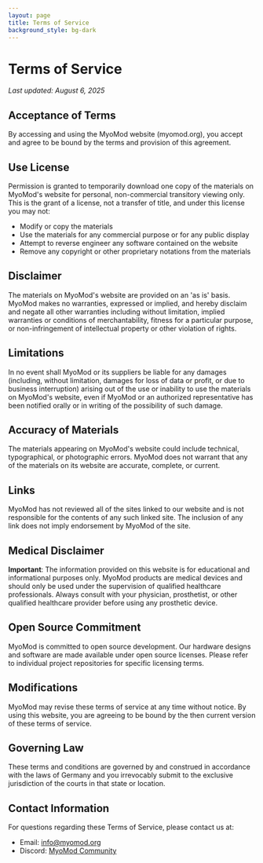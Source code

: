 ```yaml
---
layout: page
title: Terms of Service
background_style: bg-dark
---
```


# Terms of Service

*Last updated: August 6, 2025*

## Acceptance of Terms

By accessing and using the MyoMod website (myomod.org), you accept and agree to be bound by the terms and provision of this agreement.

## Use License

Permission is granted to temporarily download one copy of the materials on MyoMod's website for personal, non-commercial transitory viewing only. This is the grant of a license, not a transfer of title, and under this license you may not:
- Modify or copy the materials
- Use the materials for any commercial purpose or for any public display
- Attempt to reverse engineer any software contained on the website
- Remove any copyright or other proprietary notations from the materials

## Disclaimer

The materials on MyoMod's website are provided on an 'as is' basis. MyoMod makes no warranties, expressed or implied, and hereby disclaim and negate all other warranties including without limitation, implied warranties or conditions of merchantability, fitness for a particular purpose, or non-infringement of intellectual property or other violation of rights.

## Limitations

In no event shall MyoMod or its suppliers be liable for any damages (including, without limitation, damages for loss of data or profit, or due to business interruption) arising out of the use or inability to use the materials on MyoMod's website, even if MyoMod or an authorized representative has been notified orally or in writing of the possibility of such damage.

## Accuracy of Materials

The materials appearing on MyoMod's website could include technical, typographical, or photographic errors. MyoMod does not warrant that any of the materials on its website are accurate, complete, or current.

## Links

MyoMod has not reviewed all of the sites linked to our website and is not responsible for the contents of any such linked site. The inclusion of any link does not imply endorsement by MyoMod of the site.

## Medical Disclaimer

**Important**: The information provided on this website is for educational and informational purposes only. MyoMod products are medical devices and should only be used under the supervision of qualified healthcare professionals. Always consult with your physician, prosthetist, or other qualified healthcare provider before using any prosthetic device.

## Open Source Commitment

MyoMod is committed to open source development. Our hardware designs and software are made available under open source licenses. Please refer to individual project repositories for specific licensing terms.

## Modifications

MyoMod may revise these terms of service at any time without notice. By using this website, you are agreeing to be bound by the then current version of these terms of service.

## Governing Law

These terms and conditions are governed by and construed in accordance with the laws of Germany and you irrevocably submit to the exclusive jurisdiction of the courts in that state or location.

## Contact Information

For questions regarding these Terms of Service, please contact us at:
- Email: info@myomod.org
- Discord: [MyoMod Community](https://discord.gg/ZzFEKXZXQP)
